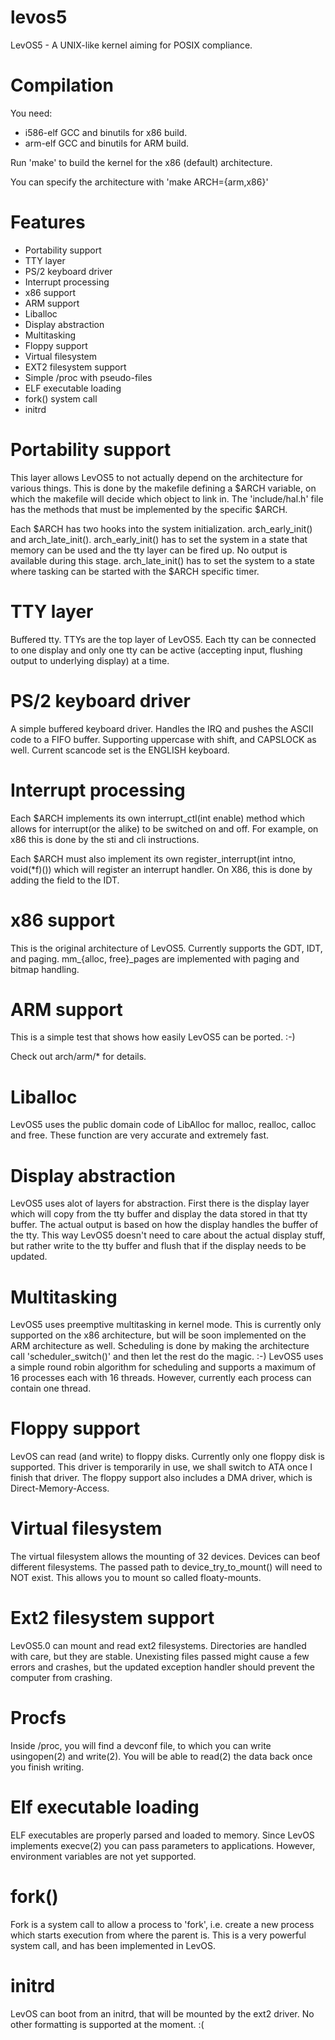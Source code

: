 levos5
======

LevOS5 - A UNIX-like kernel aiming for POSIX compliance.

Compilation
===========

You need:
* i586-elf GCC and binutils for x86 build.
* arm-elf GCC and binutils for ARM build.

Run 'make' to build the kernel for the x86 (default) architecture.

You can specify the architecture with 'make ARCH={arm,x86}'

Features
========

* Portability support
* TTY layer
* PS/2 keyboard driver
* Interrupt processing
* x86 support
* ARM support
* Liballoc
* Display abstraction
* Multitasking
* Floppy support
* Virtual filesystem
* EXT2 filesystem support
* Simple /proc with pseudo-files
* ELF executable loading
* fork() system call
* initrd


Portability support
===================

This layer allows LevOS5 to not actually depend on the architecture for various things. This is done by the makefile defining a $ARCH variable, on which the makefile will decide which object to link in. The 'include/hal.h' file has the methods that must be implemented by the specific $ARCH.

Each $ARCH has two hooks into the system initialization. arch_early_init() and arch_late_init().
arch_early_init() has to set the system in a state that memory can be used and the tty layer can be fired up. No output is available during this stage.
arch_late_init() has to set the system to a state where tasking can be started with the $ARCH specific timer.

TTY layer
=========

Buffered tty. TTYs are the top layer of LevOS5. Each tty can be connected to one display and only one tty can be active (accepting input, flushing output to underlying display) at a time. 

PS/2 keyboard driver
====================

A simple buffered keyboard driver. Handles the IRQ and pushes the ASCII code to a FIFO buffer. Supporting uppercase with
shift, and CAPSLOCK as well. Current scancode set is the ENGLISH keyboard.

Interrupt processing
====================

Each $ARCH implements its own interrupt_ctl(int enable) method which allows for interrupt(or the alike) to be switched on and off. For example, on x86 this is done by the sti and cli instructions.

Each $ARCH must also implement its own register_interrupt(int intno, void(*f)()) which will register an interrupt handler. On X86, this is done by adding the field to the IDT.

x86 support
===========

This is the original architecture of LevOS5. Currently supports the GDT, IDT, and paging.
mm_{alloc, free}_pages are implemented with paging and bitmap handling.

ARM support
===========

This is a simple test that shows how easily LevOS5 can be ported. :-)

Check out arch/arm/* for details.

Liballoc
========

LevOS5 uses the public domain code of LibAlloc for malloc, realloc, calloc and free. These function are very accurate and extremely fast.

Display abstraction
===================

LevOS5 uses alot of layers for abstraction. First there is the display layer which will copy from the tty buffer and display the data stored in that tty buffer. The actual output is based on how the display handles the buffer of the tty. This way LevOS5 doesn't need to care about the actual display stuff, but rather write to the tty buffer and flush that if the display needs to be updated.

Multitasking
============

LevOS5 uses preemptive multitasking in kernel mode. This is currently only supported on the x86 architecture, but will be soon implemented on the ARM architecture as well. Scheduling is done by making the architecture call 'scheduler_switch()' and then let the rest do the magic. :-) LevOS5 uses a simple round robin algorithm for scheduling and supports a maximum of 16 processes each with 16 threads. However, currently each process can contain one thread.

Floppy support
==============

LevOS can read (and write) to floppy disks. Currently only one floppy disk is supported. This driver is temporarily in
use, we shall switch to ATA once I finish that driver. The floppy support also includes a DMA driver, which is
Direct-Memory-Access.

Virtual filesystem
==================

The virtual filesystem allows the mounting of 32 devices. Devices can beof different filesystems. The passed path to
device_try_to_mount() will need to NOT exist. This allows you to mount so called floaty-mounts.


Ext2 filesystem support
=======================

LevOS5.0 can mount and read ext2 filesystems. Directories are handled with care, but they are stable. Unexisting files
passed might cause a few errors and crashes, but the updated exception handler should prevent the computer from
crashing.

Procfs
======

Inside /proc, you will find a devconf file, to which you can write usingopen(2) and write(2). You will be able to
read(2) the data back once you finish writing.

Elf executable loading
======================

ELF executables are properly parsed and loaded to memory. Since LevOS implements execve(2) you can pass parameters to
applications. However, environment variables are not yet supported.

fork()
=====

Fork is a system call to allow a process to 'fork', i.e. create a new process which starts execution from where the
parent is. This is a very powerful system call, and has been implemented in LevOS.

initrd
======

LevOS can boot from an initrd, that will be mounted by the ext2 driver. No other formatting is supported at the moment.
:(


